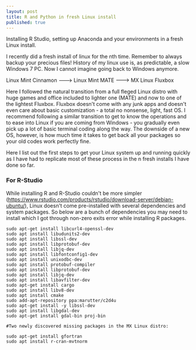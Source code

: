```yaml
---
layout: post
title: R and Python in fresh Linux install
published: true
---
```


Installing R Studio, setting up Anaconda and your environments in a fresh Linux install.


I recently did a fresh install of linux for the nth time. Remember to always backup your precious files! History of my linux use is, as predictable, a slow Windows 7 PC. Now I cannot imagine going back to Windows anymore.


Linux Mint Cinnamon ---> Linux Mint MATE ---> MX Linux Fluxbox 

Here I followed the natural transition from a full fleged Linux distro with huge games and office included to lighter one (MATE) and now to one of the lightest Fluxbox. Fluxbox doesn't come with any junk apps and doesn't even care about basic customization - a total no nonsense, light, fast OS. I recommend following a similar transition to get to know the operations and to ease into Linux if you are coming from Windows - you gradually even pick up a lot of basic terminal coding along the way. The downside of a new OS, however, is how much time it takes to get back all your packages so your old codes work perfectly fine.


Here I list out the first steps to get your Linux system up and running quickly as I have had to replicate most of these process in the n fresh installs I have done so far. 

### For R-Studio

While installing R and R-Studio couldn't be more simpler (https://www.rstudio.com/products/rstudio/download-server/debian-ubuntu/), Linux doesn't come pre-installed with several dependencies and system packages. So below are a bunch of dependencies you may need to install which I got through non-zero exits error while installing R packages. 

```
sudo apt-get install libcurl4-openssl-dev
sudo apt install libudunits2-dev
sudo apt install libssl-dev
sudo apt install libprotobuf-dev
sudo apt install libjq-dev
sudo apt install libfontconfig1-dev
sudo apt install unixodbc-dev
sudo apt install protobuf-compiler
sudo apt install libprotobuf-dev
sudo apt install libjq-dev
sudo apt install libavfilter-dev
sudo apt-get install cargo
sudo apt install libv8-dev
sudo apt install cmake
sudo add-apt-repository ppa:marutter/c2d4u
sudo apt-get install -y libssl-dev
sudo apt install libgdal-dev
sudo apt-get install gdal-bin proj-bin

#Two newly discovered missing packages in the MX Linux distro:

sudo apt-get install gfortran
sudo apt install r-cran-mvtnorm
```


